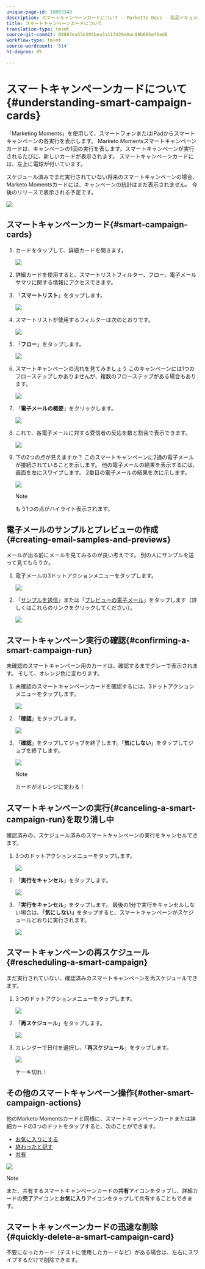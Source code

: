 ```yaml
---
unique-page-id: 10093348
description: スマートキャンペーンカードについて — Marketto Docs — 製品ドキュメント
title: スマートキャンペーンカードについて
translation-type: tm+mt
source-git-commit: 00887ea53e395bea3a11fd28e0ac98b085ef6ed8
workflow-type: tm+mt
source-wordcount: '514'
ht-degree: 0%

---
```



# スマートキャンペーンカードについて{#understanding-smart-campaign-cards}

「Marketing Moments」を使用して、スマートフォンまたはiPadからスマートキャンペーンの各実行を表示します。 Marketo Momentsスマートキャンペーンカードは、キャンペーンの1回の実行を表します。スマートキャンペーンが実行されるたびに、新しいカードが表示されます。 スマートキャンペーンカードには、左上に電球が付いています。

スケジュール済みでまだ実行されていない将来のスマートキャンペーンの場合、Marketo Momentsカードには、キャンペーンの統計はまだ表示されません。 今後のリリースで表示される予定です。

![](assets/image2015-9-23-10-3a1-3a5.png)

## スマートキャンペーンカード{#smart-campaign-cards}

1. カードをタップして、詳細カードを開きます。

   ![](assets/image2015-9-21-11-3a7-3a52.png)

1. 詳細カードを使用すると、スマートリストフィルター、フロー、電子メールサマリに関する情報にアクセスできます。
1. 「**スマートリスト**」をタップします。

   ![](assets/image2015-9-21-13-3a31-3a49.png)

1. スマートリストが使用するフィルターは次のとおりです。

   ![](assets/image2015-9-21-13-3a35-3a29.png)

1. 「**フロー**」をタップします。

   ![](assets/image2015-9-21-13-3a37-3a20.png)

1. スマートキャンペーンの流れを見てみましょう このキャンペーンには1つのフローステップしかありませんが、複数のフローステップがある場合もあります。

   ![](assets/image2015-9-22-15-3a8-3a12.png)

1. 「**電子メールの概要**」をクリックします。

   ![](assets/image2015-9-21-13-3a51-3a7.png)

1. これで、各電子メールに対する受信者の反応を数と割合で表示できます。

   ![](assets/image2015-9-21-13-3a59-3a29.png)

1. 下の2つの点が見えますか？ このスマートキャンペーンに2通の電子メールが接続されていることを示します。 他の電子メールの結果を表示するには、画面を左にスワイプします。 2番目の電子メールの結果を次に示します。

   ![](assets/image2015-9-21-14-3a4-3a51.png)

   >[!NOTE]
   >
   >もう1つの点がハイライト表示されます。

## 電子メールのサンプルとプレビューの作成{#creating-email-samples-and-previews}

メールが出る前にメールを見てみるのが良い考えです。 別の人にサンプルを送って見てもらうか。

1. 電子メールの3ドットアクションメニューをタップします。

   ![](assets/image2015-9-22-14-3a54-3a12.png)

1. 「[サンプルを送信](../../../../../product-docs/core-marketo-concepts/mobile-apps/marketo-moments/working-with-moments/sending-a-sample.md)」または「[プレビューの電子メール](../../../../../product-docs/core-marketo-concepts/mobile-apps/marketo-moments/working-with-moments/previewing-an-email.md)」をタップします（詳しくはこれらのリンクをクリックしてください）。

   ![](assets/image2015-9-22-14-3a52-3a11.png)

## スマートキャンペーン実行の確認{#confirming-a-smart-campaign-run}

未確認のスマートキャンペーン用のカードは、確認するまでグレーで表示されます。 そして、オレンジ色に変わります。

1. 未確認のスマートキャンペーンカードを確認するには、3ドットアクションメニューをタップします。

   ![](assets/image2015-9-23-10-3a43-3a23.png)

1. 「**確認**」をタップします。

   ![](assets/image2015-9-23-10-3a45-3a51.png)

1. 「**確認**」をタップしてジョブを終了します。「**気にしない**」をタップしてジョブを終了します。

   ![](assets/image2015-9-23-10-3a47-3a28.png)

   >[!NOTE]
   >
   >カードがオレンジに変わる！

## スマートキャンペーンの実行{#canceling-a-smart-campaign-run}を取り消し中

確認済みの、スケジュール済みのスマートキャンペーンの実行をキャンセルできます。

1. 3つのドットアクションメニューをタップします。

   ![](assets/image2015-9-22-14-3a34-3a14.png)

1. 「**実行をキャンセル**」をタップします。

   ![](assets/image2015-9-22-14-3a35-3a33.png)

1. 「**実行をキャンセル**」をタップします。 最後の1分で実行をキャンセルしない場合は、**「気にしない」**&#x200B;をタップすると、スマートキャンペーンがスケジュールどおりに実行されます。

   ![](assets/image2015-9-22-14-3a41-3a26.png)

## スマートキャンペーンの再スケジュール{#rescheduling-a-smart-campaign}

まだ実行されていない、確認済みのスマートキャンペーンを再スケジュールできます。

1. 3つのドットアクションメニューをタップします。

   ![](assets/image2015-9-22-14-3a11-3a25.png)

1. 「**再スケジュール**」をタップします。

   ![](assets/image2015-9-22-14-3a13-3a25.png)

1. カレンダーで日付を選択し、「**再スケジュール**」をタップします。

   ![](assets/image2015-9-22-14-3a16-3a56.png)

   ケーキ切れ！

## その他のスマートキャンペーン操作{#other-smart-campaign-actions}

他のMarketo Momentsカードと同様に、スマートキャンペーンカードまたは詳細カードの3つのドットをタップすると、次のことができます。

* [お気に入りにする](../../../../../product-docs/core-marketo-concepts/mobile-apps/marketo-moments/working-with-moments/creating-a-favorite.md)
* [終わったと記す](../../../../../product-docs/core-marketo-concepts/mobile-apps/marketo-moments/working-with-moments/marking-it-done.md)
* [共有](../../../../../product-docs/core-marketo-concepts/mobile-apps/marketo-moments/working-with-moments/sharing-a-moment.md)

![](assets/image2015-9-21-14-3a38-3a19.png)

>[!NOTE]
>
>また、共有するスマートキャンペーンカードの&#x200B;**共有**&#x200B;アイコンをタップし、詳細カードの&#x200B;**完了**&#x200B;アイコンと&#x200B;**お気に入り**&#x200B;アイコンをタップして共有することもできます。

## スマートキャンペーンカードの迅速な削除{#quickly-delete-a-smart-campaign-card}

不要になったカード（テストに使用したカードなど）がある場合は、左右にスワイプするだけで削除できます。
